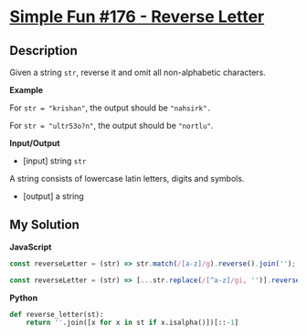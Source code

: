 # [Simple Fun #176 - Reverse Letter](https://www.codewars.com/kata/58b8c94b7df3f116eb00005b)

## Description

Given a string `str`, reverse it and omit all non-alphabetic characters.

**Example**

For `str = "krishan"`, the output should be `"nahsirk".`

For `str = "ultr53o?n"`, the output should be `"nortlu"`.

**Input/Output**

- [input] string `str`

A string consists of lowercase latin letters, digits and symbols.

- [output] a string

## My Solution

**JavaScript**

```js
const reverseLetter = (str) => str.match(/[a-z]/g).reverse().join('');
```

```js
const reverseLetter = (str) => [...str.replace(/[^a-z]/gi, '')].reverse().join('');
```

**Python**

```py
def reverse_letter(st):
    return ''.join([x for x in st if x.isalpha()])[::-1]
```
